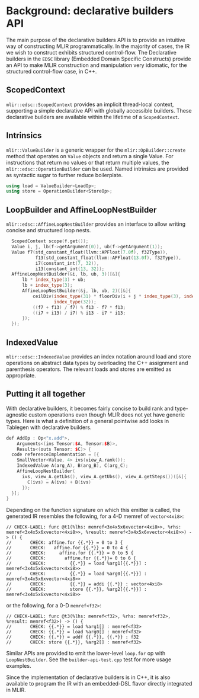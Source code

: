 # Background: declarative builders API

The main purpose of the declarative builders API is to provide an intuitive way
of constructing MLIR programmatically. In the majority of cases, the IR we wish
to construct exhibits structured control-flow. The Declarative builders in the
`EDSC` library (Embedded Domain Specific Constructs) provide an API to make MLIR
construction and manipulation very idiomatic, for the structured control-flow
case, in C++.

## ScopedContext

`mlir::edsc::ScopedContext` provides an implicit thread-local context,
supporting a simple declarative API with globally accessible builders. These
declarative builders are available within the lifetime of a `ScopedContext`.

## Intrinsics

`mlir::ValueBuilder` is a generic wrapper for the `mlir::OpBuilder::create`
method that operates on `Value` objects and return a single Value. For
instructions that return no values or that return multiple values, the
`mlir::edsc::OperationBuilder` can be used. Named intrinsics are provided as
syntactic sugar to further reduce boilerplate.

```c++
using load = ValueBuilder<LoadOp>;
using store = OperationBuilder<StoreOp>;
```

## LoopBuilder and AffineLoopNestBuilder

`mlir::edsc::AffineLoopNestBuilder` provides an interface to allow writing
concise and structured loop nests.

```c++
  ScopedContext scope(f.get());
  Value i, j, lb(f->getArgument(0)), ub(f->getArgument(1));
  Value f7(std_constant_float(llvm::APFloat(7.0f), f32Type)),
           f13(std_constant_float(llvm::APFloat(13.0f), f32Type)),
           i7(constant_int(7, 32)),
           i13(constant_int(13, 32));
  AffineLoopNestBuilder(&i, lb, ub, 3)([&]{
      lb * index_type(3) + ub;
      lb + index_type(3);
      AffineLoopNestBuilder(&j, lb, ub, 2)([&]{
          ceilDiv(index_type(31) * floorDiv(i + j * index_type(3), index_type(32)),
                  index_type(32));
          ((f7 + f13) / f7) % f13 - f7 * f13;
          ((i7 + i13) / i7) % i13 - i7 * i13;
      });
  });
```

## IndexedValue

`mlir::edsc::IndexedValue` provides an index notation around load and store
operations on abstract data types by overloading the C++ assignment and
parenthesis operators. The relevant loads and stores are emitted as appropriate.

## Putting it all together

With declarative builders, it becomes fairly concise to build rank and
type-agnostic custom operations even though MLIR does not yet have generic
types. Here is what a definition of a general pointwise add looks in
Tablegen with declarative builders.

```c++
def AddOp : Op<"x.add">,
    Arguments<(ins Tensor:$A, Tensor:$B)>,
    Results<(outs Tensor: $C)> {
  code referenceImplementation = [{
    SmallVector<Value, 4> ivs(view_A.rank());
    IndexedValue A(arg_A), B(arg_B), C(arg_C);
    AffineLoopNestBuilder(
      ivs, view_A.getLbs(), view_A.getUbs(), view_A.getSteps())([&]{
        C(ivs) = A(ivs) + B(ivs)
      });
  }];
}
```

Depending on the function signature on which this emitter is called, the
generated IR resembles the following, for a 4-D memref of `vector<4xi8>`:

```
// CHECK-LABEL: func @t1(%lhs: memref<3x4x5x6xvector<4xi8>>, %rhs: memref<3x4x5x6xvector<4xi8>>, %result: memref<3x4x5x6xvector<4xi8>>) -> () {
//       CHECK: affine.for {{.*}} = 0 to 3 {
//       CHECK:   affine.for {{.*}} = 0 to 4 {
//       CHECK:     affine.for {{.*}} = 0 to 5 {
//       CHECK:       affine.for {{.*}}= 0 to 6 {
//       CHECK:         {{.*}} = load %arg1[{{.*}}] : memref<3x4x5x6xvector<4xi8>>
//       CHECK:         {{.*}} = load %arg0[{{.*}}] : memref<3x4x5x6xvector<4xi8>>
//       CHECK:         {{.*}} = addi {{.*}} : vector<4xi8>
//       CHECK:         store {{.*}}, %arg2[{{.*}}] : memref<3x4x5x6xvector<4xi8>>
```

or the following, for a 0-D `memref<f32>`:

```
// CHECK-LABEL: func @t3(%lhs: memref<f32>, %rhs: memref<f32>, %result: memref<f32>) -> () {
//       CHECK: {{.*}} = load %arg1[] : memref<f32>
//       CHECK: {{.*}} = load %arg0[] : memref<f32>
//       CHECK: {{.*}} = addf {{.*}}, {{.*}} : f32
//       CHECK: store {{.*}}, %arg2[] : memref<f32>
```

Similar APIs are provided to emit the lower-level `loop.for` op with
`LoopNestBuilder`. See the `builder-api-test.cpp` test for more usage examples.

Since the implementation of declarative builders is in C++, it is also available
to program the IR with an embedded-DSL flavor directly integrated in MLIR.
